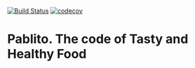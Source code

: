 [![Build Status](https://travis-ci.org/v-kolesnikov/pablito.svg?branch=master)](https://travis-ci.org/v-kolesnikov/pablito)
[![codecov](https://codecov.io/gh/v-kolesnikov/pablito/branch/master/graph/badge.svg)](https://codecov.io/gh/v-kolesnikov/pablito)

# Pablito. The code of Tasty and Healthy Food
